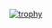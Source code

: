 [![trophy](https://github-profile-trophy.vercel.app/?username=japhib&theme=gruvbox&rank=-C,-B)](https://github.com/ryo-ma/github-profile-trophy)
